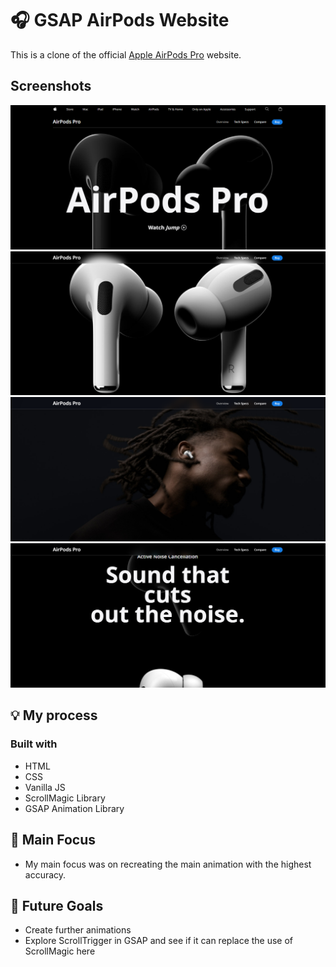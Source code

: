 # 🎧 GSAP AirPods Website

This is a clone of the official [Apple AirPods Pro](https://www.apple.com/in/airpods-pro/) website.

## Screenshots
![Header](./Screenshot_1.png?raw=true "Header")
![Second](./Screenshot_2.png?raw=true "Second")
![Third](./Screenshot_3.png?raw=true "Third")
![Forth](./Screenshot_4.png?raw=true "Forth")

## 💡 My process

### Built with

- HTML
- CSS
- Vanilla JS
- ScrollMagic Library
- GSAP Animation Library

## 🔎 Main Focus

- My main focus was on recreating the main animation with the highest accuracy.

## 🔮 Future Goals

- Create further animations
- Explore ScrollTrigger in GSAP and see if it can replace the use of ScrollMagic here


